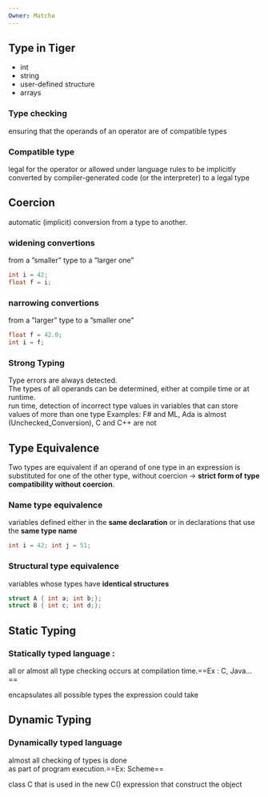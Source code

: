```yaml
---
Owner: Matcha
---
```

## Type in Tiger
- int
- string
- user-defined structure
- arrays
  
### Type checking
ensuring that the operands of an operator are of compatible types
### Compatible type
legal for the operator or allowed under language rules to be implicitly converted by compiler-generated code (or the interpreter) to a legal type
  
## Coercion
automatic (implicit) conversion from a type to another.
### widening convertions
from a ”smaller” type to a ”larger one”
```C
int i = 42;
float f = i;
```
### narrowing convertions
from a ”larger” type to a ”smaller one”
```C
float f = 42.0;
int i = f;
```
  
### Strong Typing
Type errors are always detected.  
The types of all operands can be determined, either at compile time or at runtime.  
run time, detection of incorrect type values in variables that can store values of more than one type
Examples: F# and ML, Ada is almost (Unchecked_Conversion), C and C++ are not
  
## Type Equivalence
Two types are equivalent if an operand of one type in an expression is substituted for one of the other type, without coercion → **strict form of type compatibility without coercion**.
### **Name type equivalence**
variables defined either in the **same declaration** or in declarations that use the **same type name**
```C
int i = 42; int j = 51;
```
### **Structural type equivalence**
variables whose types have **identical structures**  
```C
struct A { int a; int b;};
struct B { int c; int d;};
```
## Static Typing
### Statically typed language :
all or almost all type checking occurs at compilation time.==Ex : C, Java…==
  
encapsulates all possible types the expression could take
## Dynamic Typing
### Dynamically typed language
almost all checking of types is done  
as part of program execution.==Ex: Scheme==
  
class C that is used in the new C() expression that construct the object